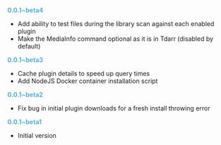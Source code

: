 
**<span style="color:#56adda">0.0.1~beta4</span>**
- Add ability to test files during the library scan against each enabled plugin
- Make the MediaInfo command optional as it is in Tdarr (disabled by default)

**<span style="color:#56adda">0.0.1~beta3</span>**
- Cache plugin details to speed up query times
- Add NodeJS Docker container installation script

**<span style="color:#56adda">0.0.1~beta2</span>**
- Fix bug in initial plugin downloads for a fresh install throwing error

**<span style="color:#56adda">0.0.1~beta1</span>**
- Initial version

